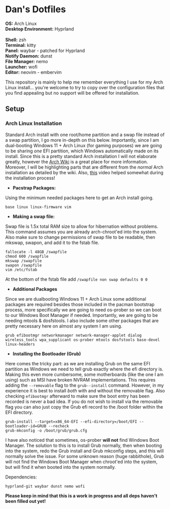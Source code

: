 # Dan's Dotfiles
**OS:** Arch Linux  
**Desktop Environment:** Hyprland  
<br>
**Shell:** zsh  
**Terminal:** kitty  
**Panel:** waybar - patched for Hyprland  
**Notify Daemon:** dunst  
**File Manager:** nemo  
**Launcher:** wofi  
**Editor:** neovim  - embervim  

This repository is mainly to help me remember everything I use for my 
Arch Linux install... you're welcome to try to copy over the configuration files
that you find appealing but no support will be offered for installation.

## Setup  
### **Arch Linux Installation**  
  
Standard Arch install with one root/home partition and a swap file instead of a swap partition, I go more in-depth on this below. Importantly, since I am dual-booting Windows 11 + Arch Linux (for gaming purposes) we are going to be sharing *one* EFI partition, which Windows automatically made on its install. 
Since this is a pretty standard Arch installation I will not elaborate greatly, however the [Arch Wiki](https://wiki.archlinux.org/) is a great place for more information. Moreover, I will be highlighting parts that are different from the *normal* Arch installation as detailed by the wiki. Also, [this](https://www.youtube.com/watch?v=RsrPrA8NJHk) video helped somewhat during the installation process!
  
* **Pacstrap Packages:**  
  
Using the minimum needed packages here to get an Arch install going.
```
base linux linux-firmware vim
```
  
* **Making a swap file:**
  
Swap file is 1.5x total RAM size to allow for hibernation without problems. This command assumes you are already arch-chroot'ed into the system. Also make sure to change permissions of swap file to be readable, then mkswap, swapon, and add it to the fstab file.
```
fallocate -l 48GB /swapfile
chmod 600 /swapfile
mkswap /swapfile
swapon /swapfile
vim /etc/fstab
```
At the bottom of the fstab file add ```/swapfile non swap defaults 0 0```

* **Additional Packages**  
  
Since we are dualbooting Windows 11 + Arch Linux some additional packages are required besides those included in the pacman bootstrap process, more specifically we are going to need os-prober so we can boot to our Windows Boot Manager if needed. Importantly, we are going to be needing mtools & dosfstools. I also include some other packages that are pretty necessary here on almost any system I am using.
```
grub efibootmgr networkmanager network-manager-applet dialog wireless_tools wpa_supplicant os-prober mtools dosfstools base-devel linux-headers
```  
  
* **Installing the Bootloader (Grub)**  
  
Here comes the tricky part: as we are installing Grub on the same EFI partition as Windows we need to tell grub exactly where the efi directory is. Making this even more cumbersome, some motherboards (like the one I am using) such as MSI have broken NVRAM implementations. This requires adding the ```--removable``` flag to the ```grub--install``` command. However, in my experience it is best to install *both* with and without the removable flag. Also checking ```efibootmgr``` afterward to make sure the boot entry has been recorded is never a bad idea. If you do not wish to install via the removable flag you can also just copy the Grub efi record to the /boot folder within the EFI directory.
```
grub-install --target=x86_64-EFI --efi-directory=/boot/EFI --bootloader-id=GRUB --recheck
grub-mkconfig -o /boot/grub/grub.cfg
```  
I have also noticed that sometimes, os-prober **will not** find Windows Boot Manager. The solution to this is to install Grub normally, then when booting into the system, redo the Grub install and Grub mkconfig steps, and this will normally solve the issue. For some unknown reason (huge rabbithole), Grub will not find the Windows Boot Manager when chroot'ed into the system, but will find it when booted into the system normally.





Dependencies:
```
hyprland-git waybar dunst nemo wofi
```

**Please keep in mind that this is a work in progress and all deps haven't
been filled out yet!**


